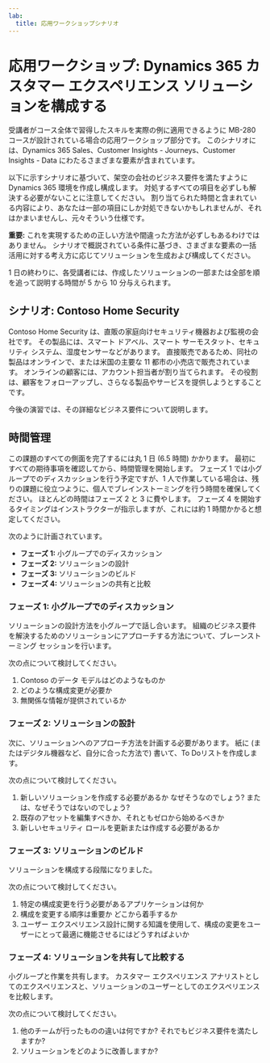 ```yaml
---
lab:
  title: 応用ワークショップシナリオ
---
```


# 応用ワークショップ: Dynamics 365 カスタマー エクスペリエンス ソリューションを構成する

受講者がコース全体で習得したスキルを実際の例に適用できるように MB-280 コースが設計されている場合の応用ワークショップ部分です。 このシナリオには、Dynamics 365 Sales、Customer Insights - Journeys、Customer Insights - Data にわたるさまざまな要素が含まれています。 

以下に示すシナリオに基づいて、架空の会社のビジネス要件を満たすように Dynamics 365 環境を作成し構成します。 対処するすべての項目を必ずしも解決する必要がないことに注意してください。 割り当てられた時間と含まれている内容により、あなたは一部の項目にしか対処できないかもしれませんが、それはかまいませんし、元々そういう仕様です。 

**重要:** これを実現するための正しい方法や間違った方法が必ずしもあるわけではありません。 シナリオで概説されている条件に基づき、さまざまな要素の一括活用に対する考え方に応じてソリューションを生成および構成してください。

1 日の終わりに、各受講者には、作成したソリューションの一部または全部を順を追って説明する時間が 5 から 10 分与えられます。 

## シナリオ: Contoso Home Security 
Contoso Home Security は、直販の家庭向けセキュリティ機器および監視の会社です。 その製品には、スマート ドアベル、スマート サーモスタット、セキュリティ システム、湿度センサーなどがあります。 直接販売であるため、同社の製品はオンラインで、または米国の主要な 11 都市の小売店で販売されています。 オンラインの顧客には、アカウント担当者が割り当てられます。 その役割は、顧客をフォローアップし、さらなる製品やサービスを提供しようとすることです。 

今後の演習では、その詳細なビジネス要件について説明します。

## 時間管理 

この課題のすべての側面を完了するには丸 1 日 (6.5 時間) かかります。 最初にすべての期待事項を確認してから、時間管理を開始します。 フェーズ 1 では小グループでのディスカッションを行う予定ですが、1 人で作業している場合は、残りの課題に役立つように、個人でブレインストーミングを行う時間を確保してください。 ほとんどの時間はフェーズ 2 と 3 に費やします。 フェーズ 4 を開始するタイミングはインストラクターが指示しますが、これには約 1 時間かかると想定してください。

次のように計画されています。
- **フェーズ 1:** 小グループでのディスカッション
- **フェーズ 2:** ソリューションの設計
- **フェーズ 3:** ソリューションのビルド
- **フェーズ 4:** ソリューションの共有と比較

### フェーズ 1: 小グループでのディスカッション

ソリューションの設計方法を小グループで話し合います。 組織のビジネス要件を解決するためのソリューションにアプローチする方法について、ブレーンストーミング セッションを行います。

次の点について検討してください。
1. Contoso のデータ モデルはどのようなものか
2. どのような構成変更が必要か
3. 無関係な情報が提供されているか

### フェーズ 2: ソリューションの設計
次に、ソリューションへのアプローチ方法を計画する必要があります。 紙に (またはデジタル機器など、自分に合った方法で) 書いて、To Doリストを作成します。

次の点について検討してください。
1. 新しいソリューションを作成する必要があるか なぜそうなのでしょう? または、なぜそうではないのでしょう?
2. 既存のアセットを編集すべきか、それともゼロから始めるべきか
3. 新しいセキュリティ ロールを更新または作成する必要があるか

### フェーズ 3: ソリューションのビルド
ソリューションを構成する段階になりました。

次の点について検討してください。
1. 特定の構成変更を行う必要があるアプリケーションは何か
2. 構成を変更する順序は重要か どこから着手するか
3. ユーザー エクスペリエンス設計に関する知識を使用して、構成の変更をユーザーにとって最適に機能させるにはどうすればよいか

### フェーズ 4: ソリューションを共有して比較する
小グループと作業を共有します。 カスタマー エクスペリエンス アナリストとしてのエクスペリエンスと、ソリューションのユーザーとしてのエクスペリエンスを比較します。

次の点について検討してください。
1. 他のチームが行ったものの違いは何ですか? それでもビジネス要件を満たしますか?
2. ソリューションをどのように改善しますか?
